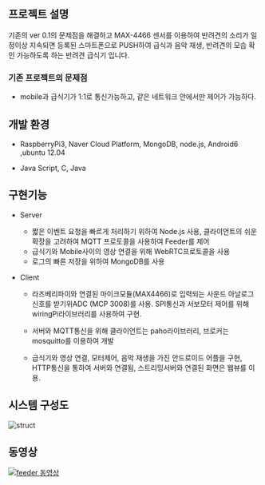 ## 프로젝트 설명

기존의 ver 0.1의 문제점을 해결하고 MAX-4466 센서를 이용하여 반려견의 소리가 일정이상 지속되면 등록된 스마트폰으로 PUSH하여 급식과 음악 재생, 반려견의 모습 확인 가능하도록 하는 반려견 급식기 입니다.

### 기존 프로젝트의 문제점

* mobile과 급식기가 1:1로 통신가능하고, 같은 네트워크 안에서만 제어가 가능하다.



## 개발 환경

* RaspberryPi3, Naver Cloud Platform, MongoDB, node.js, Android6 ,ubuntu 12.04

* Java Script, C, Java

  

## 구현기능

* Server
  * 짧은 이벤트 요청을 빠르게 처리하기 위하여 Node.js 사용, 클라이언트의 쉬운 확장을 고려하여 MQTT 프로토콜을 사용하여 Feeder를 제어
  * 급식기와 Mobile사이의 영상 연결을 위해 WebRTC프로토콜을 사용
  * 로그의 빠른 저장을 위하여 MongoDB를 사용

* Client

  * 라즈베리파이와 연결된 마이크모듈(MAX4466)로 입력되는 사운드 아날로그 신호를 받기위ADC (MCP 3008)를 사용. SPI통신과 서보모터 제어를 위해 wiringPi라이브러리를 사용하여 구현.

  * 서버와 MQTT통신을 위해 클라이언트는 paho라이브러리, 브로커는 mosquitto를 이용하여 개발

  * 급식기와 영상 연결, 모터제어, 음악 재생을 가진 안드로이드 어플을 구현, HTTP통신을 통하여 서버와 연결됨, 스트리밍서버와 연결된 화면은 웹뷰를 이용.

    

## 시스템 구성도
![struct](https://user-images.githubusercontent.com/37570093/43033147-f25911ae-8cff-11e8-9cc5-021cee7fe45a.PNG)


## 동영상
[![feeder 동영상](http://img.youtube.com/vi/TG81ZKylOGE/0.jpg)](https://youtu.be/TG81ZKylOGE?t=0s) 




